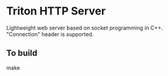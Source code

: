 # Triton HTTP Server

Lightweight web server based on socket programming in C++. "Connection" header is supported.

## To build

make
